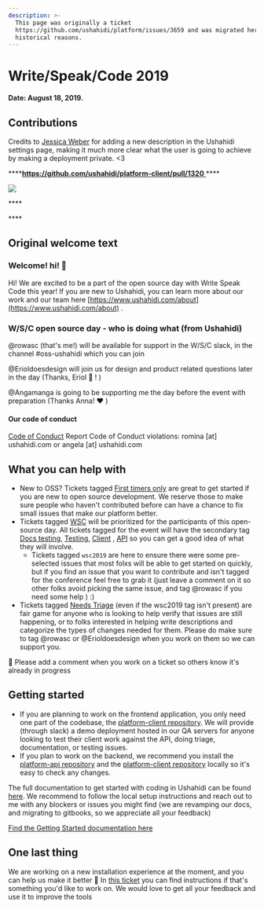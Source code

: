 ```yaml
---
description: >-
  This page was originally a ticket
  https://github.com/ushahidi/platform/issues/3659 and was migrated here for
  historical reasons.
---
```


# Write/Speak/Code 2019

**Date: August 18, 2019.**

## **Contributions**

Credits to [Jessica Weber](https://github.com/jessicaweberdev) for adding a new description in the Ushahidi settings page, making it much more clear what the user is going to achieve by making a deployment private. &lt;3

\*\*\*\*[**https://github.com/ushahidi/platform-client/pull/1320** ](https://github.com/ushahidi/platform/issues/2716) ****

![](../.gitbook/assets/63230917-e5879a00-c1c8-11e9-8f6e-e62c83dd1d85%20%281%29.png)

\*\*\*\*

\*\*\*\*

## **Original welcome text**

### Welcome! hi! 🎉

Hi! We are excited to be a part of the open source day with Write Speak Code this year! If you are new to Ushahidi, you can learn more about our work and our team here [https://www.ushahidi.com/about](https://www.ushahidi.com/about) .

### W/S/C open source day - who is doing what \(from Ushahidi\)

@rowasc \(that's me!\) will be available for support in the W/S/C slack, in the channel \#oss-ushahidi which you can join

@Erioldoesdesign will join us for design and product related questions later in the day \(Thanks, Eriol 💯 ! \)

@Angamanga is going to be supporting me the day before the event with preparation \(Thanks Anna! ❤️ \)

#### Our code of conduct

[Code of Conduct](https://docs.ushahidi.com/platform-developer-documentation/code-of-conduct) Report Code of Conduct violations: romina \[at\] ushahidi.com or angela \[at\] ushahidi.com

## What you can help with

* New to OSS? Tickets tagged [First timers only](https://github.com/ushahidi/platform/labels/first-timers-only) are great to get started if you are new to open source development. We reserve those to make sure people who haven't contributed before can have a chance to fix small issues that make our platform better.
* Tickets tagged [WSC](https://github.com/ushahidi/platform/issues?q=is%3Aissue+is%3Aopen+label%3Awsc2019) will be prioritized for the participants of this open-source day. All tickets tagged for the event will have the secondary tag [Docs testing](https://github.com/ushahidi/platform/issues?utf8=✓&q=is%3Aissue+is%3Aopen+label%3Awsc2019+label%3A%22Docs+testing%22+), [Testing](https://github.com/ushahidi/platform/issues?utf8=✓&q=is%3Aissue+is%3Aopen+label%3Awsc2019+label%3ATesting+), [Client](https://github.com/ushahidi/platform/issues?utf8=✓&q=is%3Aissue+is%3Aopen+label%3Awsc2019+label%3AClient+) , [API](https://github.com/ushahidi/platform/issues?q=is%3Aissue+is%3Aopen+label%3Awsc2019+label%3AAPI) so you can get a good idea of what they will involve.
  * Tickets tagged `wsc2019` are here to ensure there were some pre-selected issues that most folxs will be able to get started on quickly, but if you find an issue that you want to contribute and isn't tagged for the conference feel free to grab it \(just leave a comment on it so other folks avoid picking the same issue, and tag @rowasc if you need some help \) :\) 
* Tickets tagged [Needs Triage](https://github.com/ushahidi/platform/issues?utf8=✓&q=is%3Aopen+is%3Aissue+label%3A%22Needs+Triage%22+)  \(even if the wsc2019 tag isn't present\) are fair game for anyone who is looking to help verify that issues are still happening, or to folks interested in helping write descriptions and categorize the types of changes needed for them. Please do make sure to tag @rowasc or @Erioldoesdesign when you work on them so we can support you.

🤝 Please add a comment when you work on a ticket so others know it's already in progress

## Getting started

* If you are planning to work on the frontend application, you only need one part of the codebase, the [platform-client repository](https://github.com/ushahidi/platform-client). We will provide \(through slack\) a demo deployment hosted in our QA servers for anyone looking to test their client work against the API, doing triage, documentation, or testing issues.
* If you plan to work on the backend, we recommend you install the [platform-api repository](https://github.com/ushahidi/platform) and the [platform-client repository](https://github.com/ushahidi/platform-client) locally so it's easy to check any changes.

The full documentation to get started with coding in Ushahidi can be found [here](https://docs.ushahidi.com/platform-developer-documentation/getting-started). We recommend to follow the local setup instructions and reach out to me with any blockers or issues you might find \(we are revamping our docs, and migrating to gitbooks, so we appreciate all your feedback\)

[Find the Getting Started documentation here](https://docs.ushahidi.com/platform-developer-documentation/getting-started)

## One last thing

We are working on a new installation experience at the moment, and you can help us make it better 🎉 In [this ticket](https://github.com/ushahidi/platform/issues/3660) you can find instructions if that's something you'd like to work on. We would love to get all your feedback and use it to improve the tools

